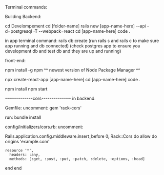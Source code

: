 Terminal commands:

Building Backend:

cd Develompement
cd [folder-name]
rails new [app-name-here] --api -d=postgresql -T --webpack=react 
cd [app-name-here]
code .

in app terminal command: 
rails db:create
(run rails s and rails c to make sure app running and db connected)
(check postgres app to ensure you development db and test db and they are up and running)

front-end:

npm install -g npm
^^ newest version of Node Package Manager ^^

npx create-react-app [app-name-here]
cd [app-name-here]
code .

npm install
npm start

--------------cors---------------
in backend:

Gemfile:
uncomment:
gem 'rack-cors'

run: bundle install

config/initializers/cors.rb:
uncomment:

Rails.application.config.middleware.insert_before 0, Rack::Cors do
  allow do
    origins 'example.com'

    resource '*',
      headers: :any,
      methods: [:get, :post, :put, :patch, :delete, :options, :head]
  end
end


